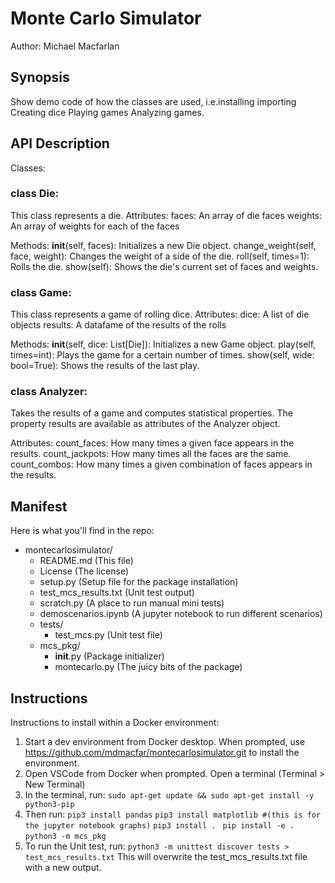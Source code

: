 # Monte Carlo Simulator
Author: Michael Macfarlan

## Synopsis 
Show demo code of how the classes are used, i.e.installing importing Creating dice Playing games Analyzing games. 

## API Description 

Classes: 

### class Die:
This class represents a die. 
Attributes:
faces: An array of die faces
weights: An array of weights for each of the faces

Methods:
__init__(self, faces): Initializes a new Die object.
change_weight(self, face, weight): Changes the weight of a side of the die.
roll(self, times=1): Rolls the die.
show(self): Shows the die's current set of faces and weights.

### class Game:
This class represents a game of rolling dice.
Attributes:
dice: A list of die objects
results: A datafame of the results of the rolls

Methods:
__init__(self, dice: List[Die]): Initializes a new Game object.
play(self, times=int): Plays the game for a certain number of times.
show(self, wide: bool=True): Shows the results of the last play.

### class Analyzer:
Takes the results of a game and computes statistical properties. 
The property results are available as attributes of the Analyzer object.

Attributes:
count_faces: How many times a given face appears in the results.
count_jackpots: How many times all the faces are the same.
count_combos: How many times a given combination of faces appears in the results.


## Manifest 
Here is what you'll find in the repo:

- montecarlosimulator/
  - README.md (This file)
  - License (The license)
  - setup.py (Setup file for the package installation)
  - test_mcs_results.txt (Unit test output)
  - scratch.py (A place to run manual mini tests)
  - demoscenarios.ipynb (A jupyter notebook to run different scenarios)
  - tests/
    - test_mcs.py (Unit test file)
  - mcs_pkg/
    - __init__.py (Package initializer)
    - montecarlo.py (The juicy bits of the package)



## Instructions 

Instructions to install within a Docker environment:

1. Start a dev environment from Docker desktop. When prompted, use https://github.com/mdmacfar/montecarlosimulator.git to install the environment.
2. Open VSCode from Docker when prompted. Open a terminal (Terminal > New Terminal)
3. In the terminal, run:
  ```sudo apt-get update && sudo apt-get install -y python3-pip```
4. Then run:
  ```pip3 install pandas```
  ```pip3 install matplotlib #(this is for the jupyter notebook graphs)```
  ```pip3 install . ```
  ```pip install -e .```
  ```python3 -m mcs_pkg ```
5. To run the Unit test, run:
  ```python3 -m unittest discover tests > test_mcs_results.txt```
This will overwrite the test_mcs_results.txt file with a new output.
